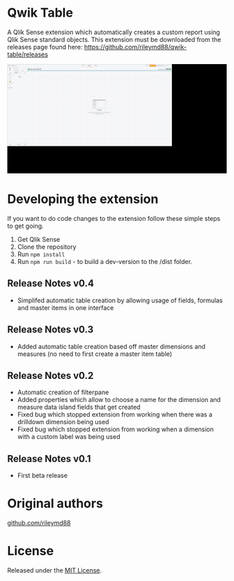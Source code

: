 # Qwik Table
A Qlik Sense extension which automatically creates a custom report using Qlik Sense standard objects. This extension must be downloaded from the releases page found here: https://github.com/rileymd88/qwik-table/releases 

![Qwik Table GIF](https://raw.githubusercontent.com/rileymd88/data/master/qwik-table/qwik-table.gif)

# Developing the extension
If you want to do code changes to the extension follow these simple steps to get going.

1. Get Qlik Sense
2. Clone the repository
3. Run `npm install`
4. Run `npm run build` - to build a dev-version to the /dist folder.

## Release Notes v0.4
* Simplifed automatic table creation by allowing usage of fields, formulas and master items in one interface

## Release Notes v0.3
* Added automatic table creation based off master dimensions and measures (no need to first create a master item table)

## Release Notes v0.2
* Automatic creation of filterpane
* Added properties which allow to choose a name for the dimension and measure data island fields that get created
* Fixed bug which stopped extension from working when there was a drilldown dimension being used
* Fixed bug which stopped extension from working when a dimension with a custom label was being used

## Release Notes v0.1
* First beta release

# Original authors
[github.com/rileymd88](https://github.com/rileymd88)

# License
Released under the [MIT License](LICENSE).

